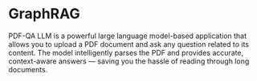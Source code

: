 # GraphRAG
PDF-QA LLM is a powerful large language model-based application that allows you to upload a PDF document and ask any question related to its content. The model intelligently parses the PDF and provides accurate, context-aware answers — saving you the hassle of reading through long documents.
